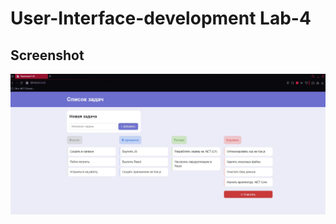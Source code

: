 # User-Interface-development Lab-4
## Screenshot
![login](https://github.com/Nofus/Todo-list/blob/lab-4/Screenshots/Lab-4.jpg?raw=true)
